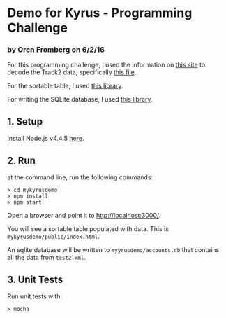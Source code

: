 # Demo for Kyrus - Programming Challenge

### by [Oren Fromberg](mailto:orenfromberg@gmail.com) on 6/2/16

For this programming challenge, I used the information on [this site](http://www.acmetech.com/blog/magnetic-track-data-parsers/) to decode the Track2 data, specifically [this file](http://www.acmetech.com/documentation/javascript/parse_magnetic_track_javascript.html).

For the sortable table, I used [this library](http://github.hubspot.com/sortable/).

For writing the SQLite database, I used [this library](https://github.com/mapbox/node-sqlite3).

## 1. Setup
Install Node.js v4.4.5 [here](https://nodejs.org/en/).

## 2. Run
at the command line, run the following commands:
```
> cd mykyrusdemo
> npm install
> npm start
```

Open a browser and point it to [http://localhost:3000/](http://localhost:3000/).

You will see a sortable table populated with data. This is `mykyrusdemo/public/index.html`.

An sqlite database will be written to `myyrusdemo/accounts.db` that contains all the data from `test2.xml`.

## 3. Unit Tests

Run unit tests with:
```
> mocha
```
